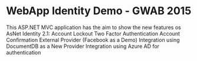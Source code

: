 # WebApp Identity Demo - GWAB 2015
This ASP.NET MVC application has the aim to show the new features os AsNet Identity 2.1:
	Account Lockout
	Two Factor Authentication
	Account Confirmation
	External Provider (Facebook as a Demo)
	Integration using DocumentDB as a New Provider
	Integration using Azure AD for authentication